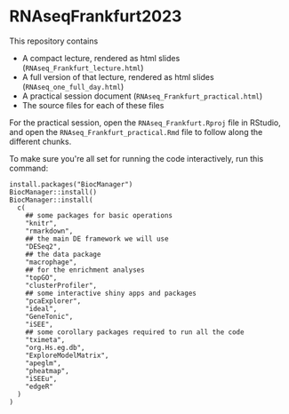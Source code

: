 # RNAseqFrankfurt2023

This repository contains

* A compact lecture, rendered as html slides (`RNAseq_Frankfurt_lecture.html`)
* A full version of that lecture, rendered as html slides (`RNAseq_one_full_day.html`)
* A practical session document (`RNAseq_Frankfurt_practical.html`)
* The source files for each of these files

For the practical session, open the `RNAseq_Frankfurt.Rproj` file in RStudio, and 
open the `RNAseq_Frankfurt_practical.Rmd` file to follow along the different chunks.

To make sure you're all set for running the code interactively, run this command:

```
install.packages("BiocManager")
BiocManager::install()
BiocManager::install(
  c(
    ## some packages for basic operations
    "knitr",
    "rmarkdown",
    ## the main DE framework we will use
    "DESeq2",
    ## the data package
    "macrophage",
    ## for the enrichment analyses
    "topGO",
    "clusterProfiler",
    ## some interactive shiny apps and packages
    "pcaExplorer",
    "ideal",
    "GeneTonic",
    "iSEE",
    ## some corollary packages required to run all the code
    "tximeta",
    "org.Hs.eg.db",
    "ExploreModelMatrix",
    "apeglm",
    "pheatmap",
    "iSEEu",
    "edgeR"
  )
)
```

